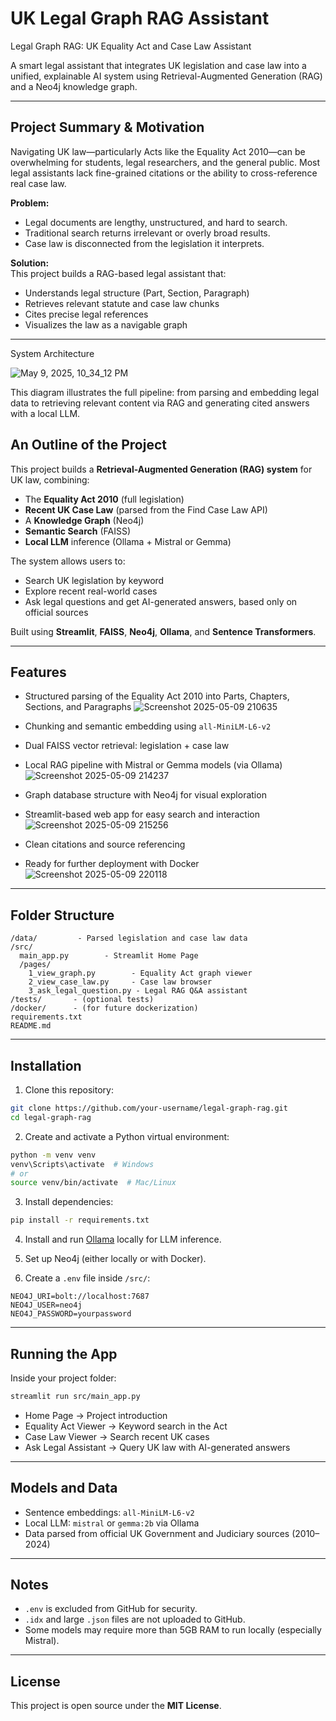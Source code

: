 #  UK Legal Graph RAG Assistant 
Legal Graph RAG: UK Equality Act and Case Law Assistant

A smart legal assistant that integrates UK legislation and case law into a unified, explainable AI system using Retrieval-Augmented Generation (RAG) and a Neo4j knowledge graph.

---

##  Project Summary & Motivation

Navigating UK law—particularly Acts like the Equality Act 2010—can be overwhelming for students, legal researchers, and the general public. Most legal assistants lack fine-grained citations or the ability to cross-reference real case law.

**Problem:** 
- Legal documents are lengthy, unstructured, and hard to search.
- Traditional search returns irrelevant or overly broad results.
- Case law is disconnected from the legislation it interprets.

**Solution:**  
This project builds a RAG-based legal assistant that:
- Understands legal structure (Part, Section, Paragraph)
- Retrieves relevant statute and case law chunks
- Cites precise legal references
- Visualizes the law as a navigable graph

---
System Architecture


![May 9, 2025, 10_34_12 PM](https://github.com/user-attachments/assets/fc691c41-03e4-40fa-97ba-61fe539b9f12)

This diagram illustrates the full pipeline: from parsing and embedding legal data to retrieving relevant content via RAG and generating cited answers with a local LLM.


## An Outline of the Project

This project builds a **Retrieval-Augmented Generation (RAG) system** for UK law, combining:
- The **Equality Act 2010** (full legislation)
- **Recent UK Case Law** (parsed from the Find Case Law API)
- A **Knowledge Graph** (Neo4j)
- **Semantic Search** (FAISS)
- **Local LLM** inference (Ollama + Mistral or Gemma)

The system allows users to:
- Search UK legislation by keyword
- Explore recent real-world cases
- Ask legal questions and get AI-generated answers, based only on official sources

Built using **Streamlit**, **FAISS**, **Neo4j**, **Ollama**, and **Sentence Transformers**.

---

## Features

- Structured parsing of the Equality Act 2010 into
 Parts, Chapters, Sections, and Paragraphs
![Screenshot 2025-05-09 210635](https://github.com/user-attachments/assets/4297cc30-9138-44dc-a26c-a6797142755f)

- Chunking and semantic embedding using `all-MiniLM-L6-v2`
- Dual FAISS vector retrieval: legislation + case law
- Local RAG pipeline with Mistral or Gemma models (via Ollama)
  ![Screenshot 2025-05-09 214237](https://github.com/user-attachments/assets/93e89acc-31d0-4138-b6bc-71f3558303e0)

- Graph database structure with Neo4j for visual exploration
- Streamlit-based web app for easy search and interaction
  ![Screenshot 2025-05-09 215256](https://github.com/user-attachments/assets/b0f6d861-2862-4d30-9129-f90636020252)

- Clean citations and source referencing
- Ready for further deployment with Docker
![Screenshot 2025-05-09 220118](https://github.com/user-attachments/assets/6e7f7b5b-cfdf-4b65-ae86-467599cacad7)

---

## Folder Structure

```
/data/         - Parsed legislation and case law data
/src/
  main_app.py        - Streamlit Home Page
  /pages/
    1_view_graph.py        - Equality Act graph viewer
    2_view_case_law.py     - Case law browser
    3_ask_legal_question.py - Legal RAG Q&A assistant
/tests/       - (optional tests)
/docker/      - (for future dockerization)
requirements.txt
README.md
```

---

## Installation

1. Clone this repository:

```bash
git clone https://github.com/your-username/legal-graph-rag.git
cd legal-graph-rag
```

2. Create and activate a Python virtual environment:

```bash
python -m venv venv
venv\Scripts\activate  # Windows
# or
source venv/bin/activate  # Mac/Linux
```

3. Install dependencies:

```bash
pip install -r requirements.txt
```

4. Install and run [Ollama](https://ollama.com/) locally for LLM inference.

5. Set up Neo4j (either locally or with Docker).

6. Create a `.env` file inside `/src/`:

```plaintext
NEO4J_URI=bolt://localhost:7687
NEO4J_USER=neo4j
NEO4J_PASSWORD=yourpassword
```

---

## Running the App

Inside your project folder:

```bash
streamlit run src/main_app.py
```

- Home Page → Project introduction
- Equality Act Viewer → Keyword search in the Act
- Case Law Viewer → Search recent UK cases
- Ask Legal Assistant → Query UK law with AI-generated answers

---

## Models and Data

- Sentence embeddings: `all-MiniLM-L6-v2`
- Local LLM: `mistral` or `gemma:2b` via Ollama
- Data parsed from official UK Government and Judiciary sources (2010–2024)

---

## Notes

- `.env` is excluded from GitHub for security.
- `.idx` and large `.json` files are not uploaded to GitHub.
- Some models may require more than 5GB RAM to run locally (especially Mistral).

---

## License

This project is open source under the **MIT License**.


